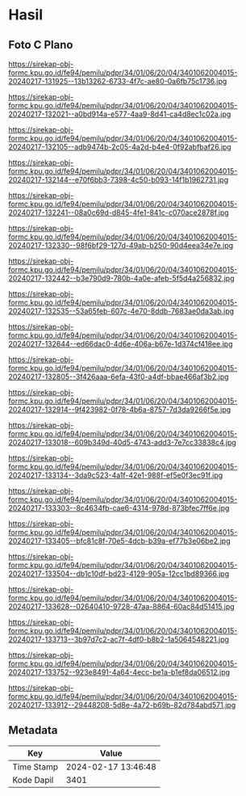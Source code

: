 # Hasil

## Foto C Plano

https://sirekap-obj-formc.kpu.go.id/fe94/pemilu/pdpr/34/01/06/20/04/3401062004015-20240217-131925--13b13262-6733-4f7c-ae80-0a6fb75c1736.jpg

https://sirekap-obj-formc.kpu.go.id/fe94/pemilu/pdpr/34/01/06/20/04/3401062004015-20240217-132021--a0bd914a-e577-4aa9-8d41-ca4d8ec1c02a.jpg

https://sirekap-obj-formc.kpu.go.id/fe94/pemilu/pdpr/34/01/06/20/04/3401062004015-20240217-132105--adb9474b-2c05-4a2d-b4e4-0f92abfbaf26.jpg

https://sirekap-obj-formc.kpu.go.id/fe94/pemilu/pdpr/34/01/06/20/04/3401062004015-20240217-132144--e70f6bb3-7398-4c50-b093-14f1b1962731.jpg

https://sirekap-obj-formc.kpu.go.id/fe94/pemilu/pdpr/34/01/06/20/04/3401062004015-20240217-132241--08a0c69d-d845-4fe1-841c-c070ace2878f.jpg

https://sirekap-obj-formc.kpu.go.id/fe94/pemilu/pdpr/34/01/06/20/04/3401062004015-20240217-132330--98f6bf29-127d-49ab-b250-90d4eea34e7e.jpg

https://sirekap-obj-formc.kpu.go.id/fe94/pemilu/pdpr/34/01/06/20/04/3401062004015-20240217-132442--b3e790d9-780b-4a0e-afeb-5f5d4a256832.jpg

https://sirekap-obj-formc.kpu.go.id/fe94/pemilu/pdpr/34/01/06/20/04/3401062004015-20240217-132535--53a65feb-607c-4e70-8ddb-7683ae0da3ab.jpg

https://sirekap-obj-formc.kpu.go.id/fe94/pemilu/pdpr/34/01/06/20/04/3401062004015-20240217-132644--ed66dac0-4d6e-406a-b67e-1d374cf418ee.jpg

https://sirekap-obj-formc.kpu.go.id/fe94/pemilu/pdpr/34/01/06/20/04/3401062004015-20240217-132805--3f426aaa-6efa-43f0-a4df-bbae466af3b2.jpg

https://sirekap-obj-formc.kpu.go.id/fe94/pemilu/pdpr/34/01/06/20/04/3401062004015-20240217-132914--9f423982-0f78-4b6a-8757-7d3da9266f5e.jpg

https://sirekap-obj-formc.kpu.go.id/fe94/pemilu/pdpr/34/01/06/20/04/3401062004015-20240217-133018--609b349d-40d5-4743-add3-7e7cc33838c4.jpg

https://sirekap-obj-formc.kpu.go.id/fe94/pemilu/pdpr/34/01/06/20/04/3401062004015-20240217-133134--3da9c523-4a1f-42e1-988f-ef5e0f3ec91f.jpg

https://sirekap-obj-formc.kpu.go.id/fe94/pemilu/pdpr/34/01/06/20/04/3401062004015-20240217-133303--8c4634fb-cae6-4314-978d-873bfec7ff6e.jpg

https://sirekap-obj-formc.kpu.go.id/fe94/pemilu/pdpr/34/01/06/20/04/3401062004015-20240217-133405--bfc81c8f-70e5-4dcb-b39a-ef77b3e06be2.jpg

https://sirekap-obj-formc.kpu.go.id/fe94/pemilu/pdpr/34/01/06/20/04/3401062004015-20240217-133504--db1c10df-bd23-4129-905a-12cc1bd89366.jpg

https://sirekap-obj-formc.kpu.go.id/fe94/pemilu/pdpr/34/01/06/20/04/3401062004015-20240217-133628--02640410-9728-47aa-8864-60ac84d51415.jpg

https://sirekap-obj-formc.kpu.go.id/fe94/pemilu/pdpr/34/01/06/20/04/3401062004015-20240217-133713--3b97d7c2-ac7f-4df0-b8b2-1a5064548221.jpg

https://sirekap-obj-formc.kpu.go.id/fe94/pemilu/pdpr/34/01/06/20/04/3401062004015-20240217-133752--923e8491-4a64-4ecc-be1a-b1ef8da06512.jpg

https://sirekap-obj-formc.kpu.go.id/fe94/pemilu/pdpr/34/01/06/20/04/3401062004015-20240217-133912--29448208-5d8e-4a72-b69b-82d784abd571.jpg


## Metadata

| Key        | Value               |
| ---------- | ------------------- |
| Time Stamp | 2024-02-17 13:46:48 |
| Kode Dapil | 3401                |



